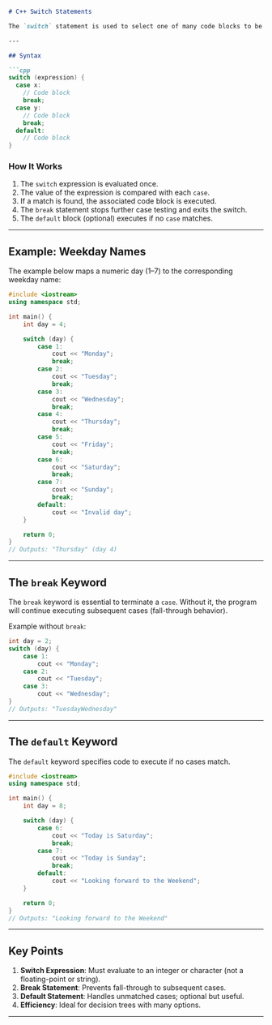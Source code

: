 ```markdown
# C++ Switch Statements

The `switch` statement is used to select one of many code blocks to be executed based on the value of an expression.

---

## Syntax

```cpp
switch (expression) {
  case x:
    // Code block
    break;
  case y:
    // Code block
    break;
  default:
    // Code block
}
```

### How It Works
1. The `switch` expression is evaluated once.
2. The value of the expression is compared with each `case`.
3. If a match is found, the associated code block is executed.
4. The `break` statement stops further case testing and exits the switch.
5. The `default` block (optional) executes if no `case` matches.

---

## Example: Weekday Names

The example below maps a numeric day (1–7) to the corresponding weekday name:

```cpp
#include <iostream>
using namespace std;

int main() {
    int day = 4;

    switch (day) {
        case 1:
            cout << "Monday";
            break;
        case 2:
            cout << "Tuesday";
            break;
        case 3:
            cout << "Wednesday";
            break;
        case 4:
            cout << "Thursday";
            break;
        case 5:
            cout << "Friday";
            break;
        case 6:
            cout << "Saturday";
            break;
        case 7:
            cout << "Sunday";
            break;
        default:
            cout << "Invalid day";
    }

    return 0;
}
// Outputs: "Thursday" (day 4)
```

---

## The `break` Keyword
The `break` keyword is essential to terminate a `case`. Without it, the program will continue executing subsequent cases (fall-through behavior).

Example without `break`:
```cpp
int day = 2;
switch (day) {
    case 1:
        cout << "Monday";
    case 2:
        cout << "Tuesday";
    case 3:
        cout << "Wednesday";
}
// Outputs: "TuesdayWednesday"
```

---

## The `default` Keyword
The `default` keyword specifies code to execute if no cases match.

```cpp
#include <iostream>
using namespace std;

int main() {
    int day = 8;

    switch (day) {
        case 6:
            cout << "Today is Saturday";
            break;
        case 7:
            cout << "Today is Sunday";
            break;
        default:
            cout << "Looking forward to the Weekend";
    }

    return 0;
}
// Outputs: "Looking forward to the Weekend"
```

---

## Key Points
1. **Switch Expression**: Must evaluate to an integer or character (not a floating-point or string).
2. **Break Statement**: Prevents fall-through to subsequent cases.
3. **Default Statement**: Handles unmatched cases; optional but useful.
4. **Efficiency**: Ideal for decision trees with many options.

---
```